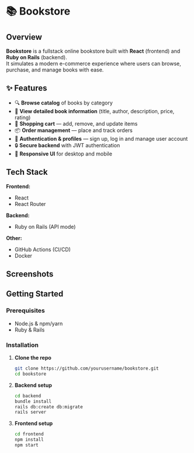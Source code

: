 # 📚 Bookstore

## Overview

**Bookstore** is a fullstack online bookstore built with **React** (frontend) and **Ruby on Rails** (backend).  
It simulates a modern e-commerce experience where users can browse, purchase, and manage books with ease.

## ✨ Features

- 🔍 **Browse catalog** of books by category
- 📖 **View detailed book information** (title, author, description, price, rating)
- 🛒 **Shopping cart** — add, remove, and update items
- 📦 **Order management** — place and track orders
- 👤 **Authentication & profiles** — sign up, log in and manage user account
- 🔒 **Secure backend** with JWT authentication
- 📱 **Responsive UI** for desktop and mobile

## Tech Stack

**Frontend:**

- React
- React Router

**Backend:**

- Ruby on Rails (API mode)

**Other:**

- GitHub Actions (CI/CD)
- Docker

## Screenshots

## Getting Started

### Prerequisites

- Node.js & npm/yarn
- Ruby & Rails

### Installation

1. **Clone the repo**
   ```bash
   git clone https://github.com/yourusername/bookstore.git
   cd bookstore
   ```

2. **Backend setup**
   ```bash
   cd backend
   bundle install
   rails db:create db:migrate
   rails server
   ```

3. **Frontend setup**
   ```bash
   cd frontend
   npm install
   npm start
   ```